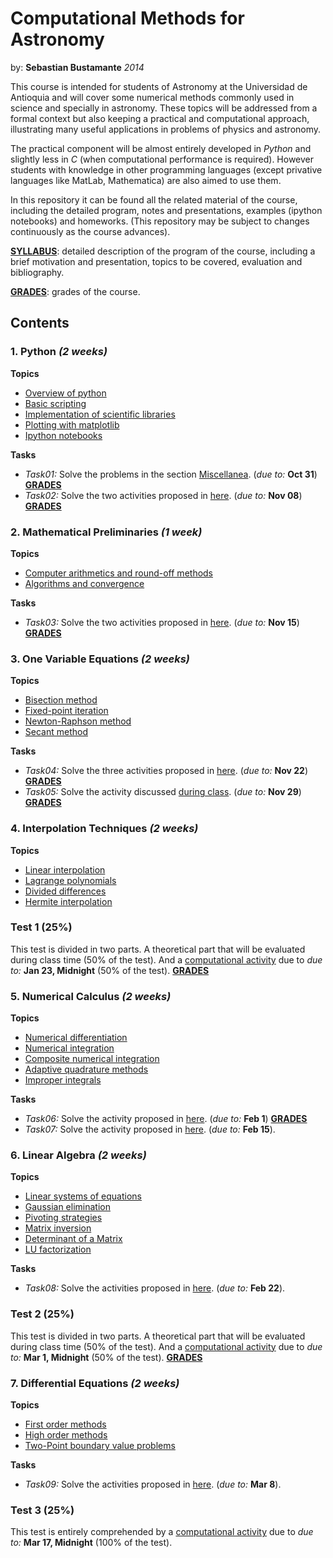 Computational Methods for Astronomy
===================================
by: **Sebastian Bustamante** *2014*

This course is intended for students of Astronomy at the Universidad de Antioquia 
and will cover some numerical methods commonly used in science and specially in 
astronomy. These topics will be addressed from a formal context but also keeping 
a practical and computational approach, illustrating many useful applications in
problems of physics and astronomy.


The practical component will be almost entirely developed in *Python* and 
slightly less in *C* (when computational performance is required). 
However students with knowledge in other programming languages (except
privative languages like MatLab, Mathematica) are also aimed to use them.


In this repository it can be found all the related material of the course, 
including the detailed program, notes and presentations, examples (ipython 
notebooks) and homeworks. (This repository may be subject to changes continuously 
as the course advances).


[**SYLLABUS**](https://github.com/sbustamante/ComputationalMethods/blob/master/syllabus/syllabus.pdf?raw=true):
detailed description of the program of the course, including a brief motivation and presentation, 
topics to be covered, evaluation and bibliography.

[**GRADES**](https://github.com/sbustamante/ComputationalMethods/blob/master/grades/Grades.pdf?raw=true):
grades of the course.

Contents
--------

### 1. **Python** *(2 weeks)*
    
**Topics**
- [Overview of python](http://nbviewer.ipython.org/github/sbustamante/ComputationalMethods/blob/master/material/overview-python.ipynb)
- [Basic scripting](http://nbviewer.ipython.org/github/sbustamante/ComputationalMethods/blob/master/material/basic-scripting.ipynb)
- [Implementation of scientific libraries](http://nbviewer.ipython.org/github/sbustamante/ComputationalMethods/blob/master/material/scientific-libraries.ipynb)
- [Plotting with matplotlib](http://nbviewer.ipython.org/github/sbustamante/ComputationalMethods/blob/master/material/matplotlib.ipynb)
- [Ipython notebooks](http://nbviewer.ipython.org/github/sbustamante/ComputationalMethods/blob/master/material/ipython-notebooks.ipynb)

**Tasks**
- *Task01:* Solve the problems in the section [Miscellanea](http://nbviewer.ipython.org/github/sbustamante/ComputationalMethods/blob/master/material/basic-scripting.ipynb#Miscellanea). (*due to:* **Oct 31**) **[GRADES](https://github.com/sbustamante/ComputationalMethods/blob/master/grades/grades_task01.dat)**
- *Task02:* Solve the two activities proposed in [here](http://nbviewer.ipython.org/github/sbustamante/ComputationalMethods/blob/master/activities/halos-catalog.ipynb). (*due to:* **Nov 08**) **[GRADES](https://github.com/sbustamante/ComputationalMethods/blob/master/grades/grades_task02.dat)**
    
### 2. **Mathematical Preliminaries** *(1 week)*
    
**Topics**
- [Computer arithmetics and round-off methods](http://nbviewer.ipython.org/github/sbustamante/ComputationalMethods/blob/master/material/computer-arithmetics.ipynb)
- [Algorithms and convergence](http://nbviewer.ipython.org/github/sbustamante/ComputationalMethods/blob/master/material/algorithms-convergence.ipynb)

**Tasks**
- *Task03:* Solve the two activities proposed in [here](http://nbviewer.ipython.org/github/sbustamante/ComputationalMethods/blob/master/activities/binary-representation.ipynb). (*due to:* **Nov 15**)  **[GRADES](https://github.com/sbustamante/ComputationalMethods/blob/master/grades/grades_task03.dat)**
    
### 3. **One Variable Equations** *(2 weeks)*
    
**Topics**
- [Bisection method](http://nbviewer.ipython.org/github/sbustamante/ComputationalMethods/blob/master/material/one-variable-equations.ipynb#Bisection-Method)
- [Fixed-point iteration](http://nbviewer.ipython.org/github/sbustamante/ComputationalMethods/blob/master/material/one-variable-equations.ipynb#Fixed-point-Iteration)
- [Newton-Raphson method](http://nbviewer.ipython.org/github/sbustamante/ComputationalMethods/blob/master/material/one-variable-equations.ipynb#Newton-Raphson-Method)
- [Secant method](http://nbviewer.ipython.org/github/sbustamante/ComputationalMethods/blob/master/material/one-variable-equations.ipynb#Secant-Method)

**Tasks**
- *Task04:* Solve the three activities proposed in [here](http://nbviewer.ipython.org/github/sbustamante/ComputationalMethods/blob/master/activities/bisection-performance.ipynb). (*due to:* **Nov 22**)   **[GRADES](https://github.com/sbustamante/ComputationalMethods/blob/master/grades/grades_task04.dat)**
- *Task05:* Solve the activity discussed [during class](http://nbviewer.ipython.org/github/sbustamante/ComputationalMethods/blob/master/activities/radius-exoplanet.ipynb). (*due to:* **Nov 29**)   **[GRADES](https://github.com/sbustamante/ComputationalMethods/blob/master/grades/grades_task05.dat)**

### 4. **Interpolation Techniques** *(2 weeks)*
    
**Topics**
- [Linear interpolation](http://nbviewer.ipython.org/github/sbustamante/ComputationalMethods/blob/master/material/interpolation.ipynb#Linear-Interpolation)
- [Lagrange polynomials](http://nbviewer.ipython.org/github/sbustamante/ComputationalMethods/blob/master/material/interpolation.ipynb#Lagrange-Polynomial)
- [Divided differences](http://nbviewer.ipython.org/github/sbustamante/ComputationalMethods/blob/master/material/interpolation.ipynb#Divided-Differences)
- [Hermite interpolation](http://nbviewer.ipython.org/github/sbustamante/ComputationalMethods/blob/master/material/interpolation.ipynb#Hermite-Interpolation)

### **Test 1 (25%)**

This test is divided in two parts. A theoretical part that will be evaluated during class time (50% of the test). And a [computational activity](http://nbviewer.ipython.org/github/sbustamante/ComputationalMethods/blob/master/activities/test1.ipynb) due to *due to:* **Jan 23, Midnight** (50% of the test). **[GRADES](https://github.com/sbustamante/ComputationalMethods/blob/master/grades/grades_test1.dat)**

### 5. **Numerical Calculus** *(2 weeks)*
    
**Topics**
- [Numerical differentiation](http://nbviewer.ipython.org/github/sbustamante/ComputationalMethods/blob/master/material/numerical-calculus.ipynb#Numerical-Differentiation)
- [Numerical integration](http://nbviewer.ipython.org/github/sbustamante/ComputationalMethods/blob/master/material/numerical-calculus.ipynb#Numerical-Integration)
- [Composite numerical integration](http://nbviewer.ipython.org/github/sbustamante/ComputationalMethods/blob/master/material/numerical-calculus.ipynb#Composite-Numerical-Integration)
- [Adaptive quadrature methods](http://nbviewer.ipython.org/github/sbustamante/ComputationalMethods/blob/master/material/numerical-calculus.ipynb#Adaptive-Quadrature-Methods)
- [Improper integrals](http://nbviewer.ipython.org/github/sbustamante/ComputationalMethods/blob/master/material/numerical-calculus.ipynb#Improper-Integrals)

**Tasks**
- *Task06:* Solve the activity proposed in [here](http://nbviewer.ipython.org/github/sbustamante/ComputationalMethods/blob/master/activities/radial-poisson.ipynb). (*due to:* **Feb 1**)    **[GRADES](https://github.com/sbustamante/ComputationalMethods/blob/master/grades/grades_task06.dat)**
- *Task07:* Solve the activity proposed in [here](http://nbviewer.ipython.org/github/sbustamante/ComputationalMethods/blob/master/activities/ficks-law.ipynb). (*due to:* **Feb 15**).

### 6. **Linear Algebra** *(2 weeks)*
    
**Topics**
- [Linear systems of equations](http://nbviewer.ipython.org/github/sbustamante/ComputationalMethods/blob/master/material/linear-algebra.ipynb#Linear-Systems-of-Equations)
- [Gaussian elimination](http://nbviewer.ipython.org/github/sbustamante/ComputationalMethods/blob/master/material/linear-algebra.ipynb#Gaussian-Elimination)
- [Pivoting strategies](http://nbviewer.ipython.org/github/sbustamante/ComputationalMethods/blob/master/material/linear-algebra.ipynb#Pivoting-Strategies)
- [Matrix inversion](http://nbviewer.ipython.org/github/sbustamante/ComputationalMethods/blob/master/material/linear-algebra.ipynb#Matrix-Inversion)
- [Determinant of a Matrix](http://nbviewer.ipython.org/github/sbustamante/ComputationalMethods/blob/master/material/linear-algebra.ipynb#Determinant-of-a-Matrix)
- [LU factorization](http://nbviewer.ipython.org/github/sbustamante/ComputationalMethods/blob/master/material/linear-algebra.ipynb#LU-Factorization)

**Tasks**
- *Task08:* Solve the activities proposed in [here](http://nbviewer.ipython.org/github/sbustamante/ComputationalMethods/blob/master/activities/gauss-jordan.ipynb). (*due to:* **Feb 22**).

### **Test 2 (25%)**

This test is divided in two parts. A theoretical part that will be evaluated during class time (50% of the test). And a [computational activity](http://nbviewer.ipython.org/github/sbustamante/ComputationalMethods/blob/master/activities/test2.ipynb) due to *due to:* **Mar 1, Midnight** (50% of the test). **[GRADES](https://github.com/sbustamante/ComputationalMethods/blob/master/grades/grades_test2.dat)**

### 7. **Differential Equations** *(2 weeks)*
    
**Topics**
- [First order methods](http://nbviewer.ipython.org/github/sbustamante/ComputationalMethods/blob/master/material/differential-equations.ipynb#First-Order-Methods)
- [High order methods](http://nbviewer.ipython.org/github/sbustamante/ComputationalMethods/blob/master/material/differential-equations.ipynb#High-Order-Methods)
- [Two-Point boundary value problems](http://nbviewer.ipython.org/github/sbustamante/ComputationalMethods/blob/master/material/differential-equations.ipynb#Two-Point-Boundary-Value-Problems)

**Tasks**
- *Task09:* Solve the activities proposed in [here](http://nbviewer.ipython.org/github/sbustamante/ComputationalMethods/blob/master/activities/leapfrog_integration.ipynb). (*due to:* **Mar 8**).

### **Test 3 (25%)**

This test is entirely comprehended by a [computational activity](http://nbviewer.ipython.org/github/sbustamante/ComputationalMethods/blob/master/activities/test3.ipynb) due to *due to:* **Mar 17, Midnight** (100% of the test).
